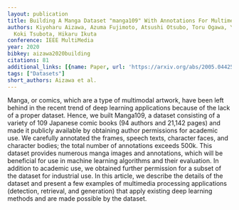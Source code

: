 ```yaml
---
layout: publication
title: Building A Manga Dataset "manga109" With Annotations For Multimedia Applications
authors: Kiyoharu Aizawa, Azuma Fujimoto, Atsushi Otsubo, Toru Ogawa, Yusuke Matsui,
  Koki Tsubota, Hikaru Ikuta
conference: IEEE MultiMedia
year: 2020
bibkey: aizawa2020building
citations: 81
additional_links: [{name: Paper, url: 'https://arxiv.org/abs/2005.04425'}]
tags: ["Datasets"]
short_authors: Aizawa et al.
---
```

Manga, or comics, which are a type of multimodal artwork, have been left
behind in the recent trend of deep learning applications because of the lack of
a proper dataset. Hence, we built Manga109, a dataset consisting of a variety
of 109 Japanese comic books (94 authors and 21,142 pages) and made it publicly
available by obtaining author permissions for academic use. We carefully
annotated the frames, speech texts, character faces, and character bodies; the
total number of annotations exceeds 500k. This dataset provides numerous manga
images and annotations, which will be beneficial for use in machine learning
algorithms and their evaluation. In addition to academic use, we obtained
further permission for a subset of the dataset for industrial use. In this
article, we describe the details of the dataset and present a few examples of
multimedia processing applications (detection, retrieval, and generation) that
apply existing deep learning methods and are made possible by the dataset.